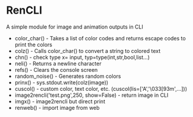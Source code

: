 # RenCLI
A simple module for image and animation outputs in CLI
+ color_char() - Takes a list of color codes and returns escape codes to print the colors
+ colz() - Calls color_char() to convert a string to colored text
+ chn() - check type x= input, typ=type(int,str,bool,list...)
+ neli() - Returns a newline character
+ refs() - Clears the console screen
+ random_noise() - Generates random colors
+ prinx() - sys.stdout.write(colz(image))
+ cuscol() - custom color, text color, etc.
  (cuscol(lis=['A','\033[93m',...]))
+ image2rencli('test.png',250, show=False) - return image in CLI
+ imgx() - image2rencli but direct print
+ renweb() - import image from web
